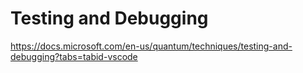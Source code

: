 # Testing and Debugging
https://docs.microsoft.com/en-us/quantum/techniques/testing-and-debugging?tabs=tabid-vscode